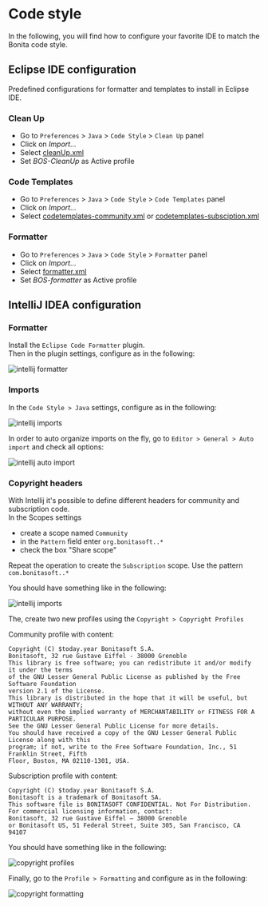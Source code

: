 # Code style

In the following, you will find how to configure your favorite IDE to match the Bonita code style.

## Eclipse IDE configuration

Predefined configurations for formatter and templates to install in Eclipse IDE.

### Clean Up

* Go to `Preferences` > `Java` > `Code Style` > `Clean Up` panel
* Click on _Import..._
* Select [cleanUp.xml](cleanUp.xml)
* Set _BOS-CleanUp_ as Active profile

### Code Templates

* Go to `Preferences` > `Java` > `Code Style` > `Code Templates` panel
* Click on _Import..._
* Select [codetemplates-community.xml](codetemplates-community.xml) or [codetemplates-subsciption.xml](codetemplates-subsciption.xml)

### Formatter

* Go to `Preferences` > `Java` > `Code Style` > `Formatter` panel
* Click on _Import..._
* Select [formatter.xml](formatter.xml)
* Set _BOS-formatter_ as Active profile

## IntelliJ IDEA configuration

### Formatter

Install the `Eclipse Code Formatter` plugin.  
Then in the plugin settings, configure as in the following:

![intellij formatter](doc/intellij_formatter.png)

### Imports

In the `Code Style > Java` settings, configure as in the following:

![intellij imports](doc/intellij_imports.png)


In order to auto organize imports on the fly, go to `Editor > General > Auto import` and check all options:

![intellij auto import](doc/intellij_auto_import.png)


### Copyright headers

With Intellij it's possible to define different headers for community and subscription code.  
In the Scopes settings
* create a scope named `Community`
* in the `Pattern` field enter `org.bonitasoft..*`
* check the box "Share scope" 

Repeat the operation to create the `Subscription` scope. Use the pattern `com.bonitasoft..*`

You should have something like in the following:

![intellij imports](doc/intellij_scopes.png)


The, create two new profiles using the `Copyright > Copyright Profiles`

Community profile with content:
```
Copyright (C) $today.year Bonitasoft S.A.
Bonitasoft, 32 rue Gustave Eiffel - 38000 Grenoble
This library is free software; you can redistribute it and/or modify it under the terms
of the GNU Lesser General Public License as published by the Free Software Foundation
version 2.1 of the License.
This library is distributed in the hope that it will be useful, but WITHOUT ANY WARRANTY;
without even the implied warranty of MERCHANTABILITY or FITNESS FOR A PARTICULAR PURPOSE.
See the GNU Lesser General Public License for more details.
You should have received a copy of the GNU Lesser General Public License along with this
program; if not, write to the Free Software Foundation, Inc., 51 Franklin Street, Fifth
Floor, Boston, MA 02110-1301, USA.
```

Subscription profile with content:
```
Copyright (C) $today.year Bonitasoft S.A.
Bonitasoft is a trademark of Bonitasoft SA.
This software file is BONITASOFT CONFIDENTIAL. Not For Distribution.
For commercial licensing information, contact:
Bonitasoft, 32 rue Gustave Eiffel – 38000 Grenoble
or Bonitasoft US, 51 Federal Street, Suite 305, San Francisco, CA 94107
```

You should have something like in the following:

![copyright profiles](doc/intellij_copyright_profiles.png)


Finally, go to the `Profile > Formatting` and configure as in the following:

![copyright formatting](doc/intellij_copyright_formatting.png)
